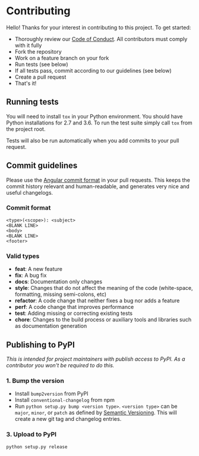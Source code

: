 # Contributing

Hello! Thanks for your interest in contributing to this project. To get started:

- Thoroughly review our [Code of Conduct]. All contributors must comply with it fully
- Fork the repository
- Work on a feature branch on your fork
- Run tests (see below)
- If all tests pass, commit according to our guidelines (see below)
- Create a pull request
- That's it!

## Running tests

You will need to install `tox` in your Python environment. You should have Python installations for 2.7 and 3.6. To run the test suite simply call `tox` from the project root.

Tests will also be run automatically when you add commits to your pull request.

## Commit guidelines

Please use the [Angular commit format] in your pull requests. This keeps the commit history relevant and human-readable, and generates very nice and useful changelogs.

### Commit format

```
<type>(<scope>): <subject>
<BLANK LINE>
<body>
<BLANK LINE>
<footer>
```

### Valid types

- **feat**: A new feature
- **fix**: A bug fix
- **docs**: Documentation only changes
- **style**: Changes that do not affect the meaning of the code (white-space, formatting, missing semi-colons, etc)
- **refactor**: A code change that neither fixes a bug nor adds a feature
- **perf**: A code change that improves performance
- **test**: Adding missing or correcting existing tests
- **chore**: Changes to the build process or auxiliary tools and libraries such as documentation generation


## Publishing to PyPI

*This is intended for project maintainers with publish access to PyPI. As a contributor you won't be required to do this.*

### 1. Bump the version

- Install `bump2version` from PyPI
- Install `conventional-changelog` from npm
- Run `python setup.py bump <version type>`. `<version type>` can be `major`, `minor`, or `patch` as defined by [Semantic Versioning]. This will create a new git tag and changelog entries.

### 3. Upload to PyPI

```bash
python setup.py release
```

[Code of Conduct]: CODE_OF_CONDUCT.md
[Angular commit format]: https://github.com/angular/angular.js/blob/master/DEVELOPERS.md#commit-message-format
[Semantic Versioning]: https://semver.org/
